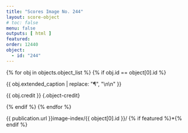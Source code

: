 ```yaml
---
title: "Scores Image No. 244"
layout: score-object
# toc: false
menu: false
outputs: [ html ]
featured: 
order: 12440
object:
  - id: "244"
---
```


{% for obj in objects.object_list %}
{% if obj.id == object[0].id %}

{{ obj.extended_caption | replace: "¶", "\n\n" }}

{{ obj.credit }} {.object-credit}

{% endif %}
{% endfor %}

<div class="object-credit object-url is-print-only">

{{ publication.url }}image-index/{{ object[0].id }}/ {% if featured %}*{% endif %}

</div>

